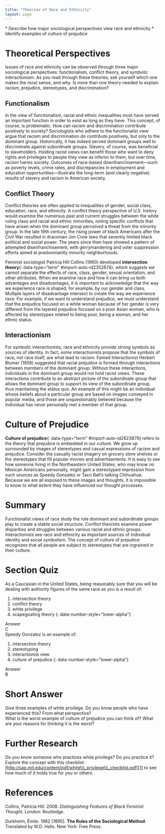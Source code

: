```yaml
---
title: "Theories of Race and Ethnicity"
layout: page
---
```



<div data-type="abstract" markdown="1">
* Describe how major sociological perspectives view race and ethnicity
* Identify examples of culture of prejudice

</div>

# Theoretical Perspectives

Issues of race and ethnicity can be observed through three major sociological perspectives: functionalism, conflict theory, and symbolic interactionism. As you read through these theories, ask yourself which one makes the most sense, and why. Is more than one theory needed to explain racism, prejudice, stereotypes, and discrimination?

## Functionalism

In the view of functionalism, racial and ethnic inequalities must have served an important function in order to exist as long as they have. This concept, of course, is problematic. How can racism and discrimination contribute positively to society? Sociologists who adhere to the functionalist view argue that racism and discrimination *do* contribute positively, but only to the dominant group. Historically, it has indeed served dominant groups well to discriminate against subordinate groups. Slavery, of course, was beneficial to slaveholders. Holding racist views can benefit those who want to deny rights and privileges to people they view as inferior to them, but over time, racism harms society. Outcomes of race-based disenfranchisement—such as poverty levels, crime rates, and discrepancies in employment and education opportunities—illustrate the long-term (and clearly negative) results of slavery and racism in American society.

## Conflict Theory

Conflict theories are often applied to inequalities of gender, social class, education, race, and ethnicity. A conflict theory perspective of U.S. history would examine the numerous past and current struggles between the white ruling class and racial and ethnic minorities, noting specific conflicts that have arisen when the dominant group perceived a threat from the minority group. In the late 19th century, the rising power of black Americans after the Civil War resulted in draconian Jim Crow laws that severely limited black political and social power. The years since then have showed a pattern of attempted disenfranchisement, with gerrymandering and voter suppression efforts aimed at predominantly minority neighborhoods.

Feminist sociologist Patricia Hill Collins (1990) developed **intersection theory**{: data-type="term" #import-auto-id2352674}, which suggests we cannot separate the effects of race, class, gender, sexual orientation, and other attributes. When we examine race and how it can bring us both advantages and disadvantages, it is important to acknowledge that the way we experience race is shaped, for example, by our gender and class. Multiple layers of disadvantage intersect to create the way we experience race. For example, if we want to understand prejudice, we must understand that the prejudice focused on a white woman because of her gender is very different from the layered prejudice focused on a poor Asian woman, who is affected by stereotypes related to being poor, being a woman, and her ethnic status.

## Interactionism

For symbolic interactionists, race and ethnicity provide strong symbols as sources of identity. In fact, some interactionists propose that the symbols of race, not race itself, are what lead to racism. Famed Interactionist Herbert Blumer (1958) suggested that racial prejudice is formed through interactions between members of the dominant group: Without these interactions, individuals in the dominant group would not hold racist views. These interactions contribute to an abstract picture of the subordinate group that allows the dominant group to support its view of the subordinate group, thus maintaining the status quo. An example of this might be an individual whose beliefs about a particular group are based on images conveyed in popular media, and those are unquestionably believed because the individual has never personally met a member of that group.

# Culture of Prejudice

**Culture of prejudice**{: data-type="term" #import-auto-id2623879} refers to the theory that prejudice is embedded in our culture. We grow up surrounded by images of stereotypes and casual expressions of racism and prejudice. Consider the casually racist imagery on grocery store shelves or the stereotypes that fill popular movies and advertisements. It is easy to see how someone living in the Northeastern United States, who may know no Mexican Americans personally, might gain a stereotyped impression from such sources as Speedy Gonzalez or Taco Bell’s talking Chihuahua. Because we are all exposed to these images and thoughts, it is impossible to know to what extent they have influenced our thought processes.

# Summary

Functionalist views of race study the role dominant and subordinate groups play to create a stable social structure. Conflict theorists examine power disparities and struggles between various racial and ethnic groups. Interactionists see race and ethnicity as important sources of individual identity and social symbolism. The concept of culture of prejudice recognizes that all people are subject to stereotypes that are ingrained in their culture.

# Section Quiz

<div data-type="exercise" data-label="section-quiz">
<div data-type="problem" markdown="1">
As a Caucasian in the United States, being reasonably sure that you will be dealing with authority figures of the same race as you is a result of:

1.  intersection theory
2.  conflict theory
3.  white privilege
4.  scapegoating theory
{: data-number-style="lower-alpha"}

</div>
<div data-type="solution" markdown="1">
<div data-type="title">
Answer
</div>
C

</div>
</div>

<div data-type="exercise" data-label="section-quiz">
<div data-type="problem" markdown="1">
Speedy Gonzalez is an example of:

1.  intersection theory
2.  stereotyping
3.  interactionist view
4.  culture of prejudice
{: data-number-style="lower-alpha"}

</div>
<div data-type="solution" markdown="1">
<div data-type="title">
Answer
</div>
B

</div>
</div>

# Short Answer

<div data-type="exercise" data-label="short-answer">
<div data-type="problem" markdown="1">
Give three examples of white privilege. Do you know people who have experienced this? From what perspective?

</div>
</div>

<div data-type="exercise" data-label="short-answer">
<div data-type="problem" markdown="1">
What is the worst example of culture of prejudice you can think of? What are your reasons for thinking it is the worst?

</div>
</div>

# Further Research

Do you know someone who practices white privilege? Do you practice it? Explore the concept with this checklist: [http://sap.mit.edu/content/pdf/white\\\_privilege\\\_checklist.pdf][1] to see how much of it holds true for you or others.

# References

Collins, Patricia Hill. 2008. *Distinguishing Features of Black Feminist Thought*. London: Routledge.

Durkheim, Émile. 1982 \[1895\]. **The Rules of the Sociological Method**. Translated by W.D. Halls. New York: Free Press.



[1]: http://sap.mit.edu/content/pdf/white_privilege_checklist.pdf
